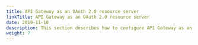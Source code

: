 ```yaml
---
title: API Gateway as an OAuth 2.0 resource server
linkTitle: API Gateway as an OAuth 2.0 resource server
date: 2019-11-18
description: This section describes how to configure API Gateway as an OAuth resource server.
weight: 7
---
```

